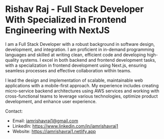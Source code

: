 # Rishav Raj - Full Stack Developer With Specialized in Frontend Engineering with NextJS 

I am a Full Stack Developer with a robust background in software design, development, and integration. I am proficient in in-demand programming languages and skilled at writing clean, efficient code and developing high-quality systems. I excel in both backend and frontend development tasks, with a specialization in frontend development using Next.js, ensuring seamless processes and effective collaboration within teams.

I lead the design and implementation of scalable, maintainable web applications with a mobile-first approach. My experience includes creating micro-service backend architectures using AWS services and working with cross-functional teams to leverage various technologies, optimize product development, and enhance user experience.

Contact:
- Email: iamrishavraj1@gmail.com
- LinkedIn: https://www.linkedin.com/in/iamrishavraj1
- Website: https://iamrishavraj1.netlify.app
